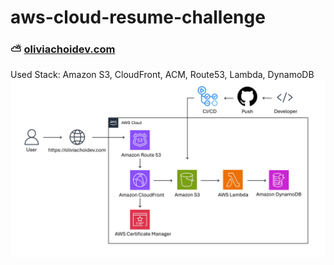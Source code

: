 # aws-cloud-resume-challenge
### ⛅️ [oliviachoidev.com](https://oliviachoidev.com)
Used Stack: Amazon S3, CloudFront, ACM, Route53, Lambda, DynamoDB
![architecture diagram](./image/resumechallenge-architecture-diagram.jpg)
